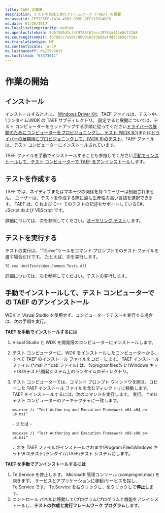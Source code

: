 ```yaml
---
title: TAEF の概要
description: テストの作成と実行フレームワーク (TAEF) の概要
ms.assetid: 7F57C5EF-141A-4303-9B9F-2EC118324BF8
ms.date: 04/20/2017
ms.localizationpriority: medium
ms.openlocfilehash: 9b5f505d2cfdf9786fb7acc19764a144e8df21b8
ms.sourcegitcommit: fb7d95c7a5d47860918cd3602efdd33b69dcf2da
ms.translationtype: MT
ms.contentlocale: ja-JP
ms.lasthandoff: 06/25/2019
ms.locfileid: "67373011"
---
```

# <a name="getting-started"></a>作業の開始


## <a name="installation"></a>インストール


インストールするときに、 [Windows Driver Kit](https://docs.microsoft.com/windows-hardware/drivers/download-the-wdk)、TAEF ファイルは、テスト中、\\ランタイム\\WDK の TAEF サブディレクトリ。 設定すると展開については、テスト コンピューターをセットアップする手順に従ってください[ドライバーの展開のためにコンピューターをプロビジョニングし、テスト (WDK 8.1)](https://docs.microsoft.com/windows-hardware/drivers/gettingstarted/provision-a-target-computer-wdk-8-1)または[ドライバーの展開用にプロビジョニングして、(WDK 8)のテスト](https://docs.microsoft.com/previous-versions/hh698272(v=vs.85))、TAEF ファイルは、テスト コンピューターにインストールされています。

TAEF ファイルを手動でインストールすることも参照してください[手動でインストールして、テスト コンピューターで TAEF をアンインストール](#manually-installing-and-uninstalling-taef-on-a-test-computer)します。

## <a name="authoring-tests"></a>テストを作成する


TAEF では、ネイティブまたはマネージの関係を持つユーザーは制限されません。 ユーザーは、テストを作成する際に最も生産性の高い言語を選択できます。 TAEF は、C および C++ でのテストの記述をサポートしているC#、JScript および VBScript です。

詳細については、次を参照してください。[オーサリング テスト](authoring-tests.md)します。

## <a name="executing-tests"></a>テストを実行する


テストの実行は、"TE.exe"ツールをコマンド プロンプトでのテスト ファイルを渡す場合だけです。 たとえば、次を実行します。

``` syntax
TE.exe UnitTests\Wex.Common.Tests.dll
```

詳細については、次を参照してください。[テストの実行](executing-tests.md)します。

## <a name="manually-installing-and-uninstalling-taef-on-a-test-computer"></a>手動でインストールして、テスト コンピューターでの TAEF のアンインストール


WDK と Visual Studio を使用せず、コンピューターでテストを実行する場合は、次の手順を実行。

**TAEF を手動でインストールするには**

1.  Visual Studio と WDK を開発用のコンピューターにインストールします。
2.  テスト コンピューターに、WDK をインストールしたコンピューターから、すべて TAEF のインストール ファイルをコピーします。 TAEF インストール ファイル (\*.msi と\*.cab ファイル) は、%programfiles% に\\Windows キット\\8.0\\テスト\\開発システム上のランタイムのディレクトリ。
3.  テスト コンピューターでは、コマンド プロンプト ウィンドウを開き、コピーした TAEF インストール ファイルを含むディレクトリに移動します。 TAEF をインストールするには、次のコマンドを実行します。 実行、 \*.msi テスト コンピューターのアーキテクチャに一致します。

    ``` syntax
    msiexec /i "Test Authoring and Execution Framework x64-x64_en-us.msi"
    ```

    \- または -

    ``` syntax
    msiexec /i "Test Authoring and Execution Framework x86-x86_en-us.msi"
    ```

    これを TAEF ファイルがインストールされます\\Program Files\\Windows キット\\8.0\\テスト\\ランタイム\\TAEF\\テスト システムにします。

**TAEF を手動でアンインストールするには**

1.  Te.Service を停止します。 Microsoft 管理コンソール (compmgmt.msc) を開きます。 サービスとアプリケーションに移動\\サービスを探し、Te.Service です。 Te.Service を右クリックし、をクリックして**停止**します。
2.  コントロール パネルに移動して\\プログラム\\プログラムと機能をアンインストールし、**テストの作成と実行フレームワーク プログラム**します。

 

 





